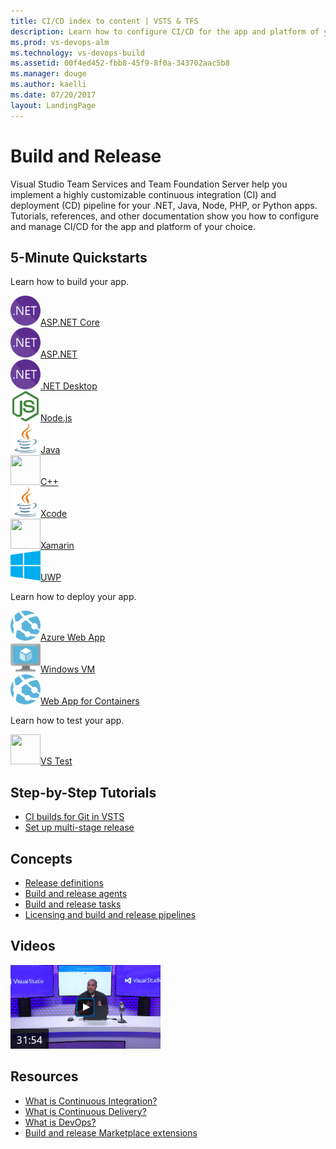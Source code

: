 ```yaml
---
title: CI/CD index to content | VSTS & TFS    
description: Learn how to configure CI/CD for the app and platform of your choice. Tutorials, references, and other documentation.  
ms.prod: vs-devops-alm
ms.technology: vs-devops-build
ms.assetid: 00f4ed452-fbb8-45f9-8f0a-343702aac5b8  
ms.manager: douge
ms.author: kaelli
ms.date: 07/20/2017
layout: LandingPage
---
```


# Build and Release

Visual Studio Team Services and Team Foundation Server help you implement a highly customizable continuous integration (CI) and deployment (CD) pipeline for your .NET, Java, Node, PHP, or Python apps. Tutorials, references, and other documentation show you how to configure and manage CI/CD for the app and platform of your choice.

## 5-Minute Quickstarts

Learn how to build your app.

<!-- Converting to icon48 format, this gets cleaner in YAML -->
<div class="ico48Case halfStack"><div class="ico48Link"><a href="apps/aspnet/build-aspnet-core.md"><img width="48" height="48" alt="" src="_img/index/logo_net.svg"><span>ASP.NET Core</span></a></div><div class="ico48Link"><a href="apps/aspnet/build-aspnet-4.md"><img width="48" height="48" alt="" src="_img/index/logo_net.svg"><span>ASP.NET</span></a></div><div class="ico48Link"><a href="apps/windows/dot-net.md"><img width="48" height="48" alt="" src="_img/index/logo_net.svg"><span>.NET Desktop</span></a></div><div class="ico48Link"><a href="apps/nodejs/build-gulp.md"><img width="48" height="48" alt="" src="_img/index/logo_nodejs.svg"><span>Node.js</span></a></div><div class="ico48Link"><a href="apps/java/build-maven.md"><img width="48" height="48" alt="" src="_img/index/logo_java.svg"><span>Java</span></a></div><div class="ico48Link"><a href="apps/windows/cpp.md"><img width="48" height="48" alt="" src="https://docs.microsoft.com/media/logos/logo_Cplusplus.svg"><span>C++</span></a></div><div class="ico48Link"><a href="apps/mobile/xcode-ios.md"><img width="48" height="48" alt="" src="_img/index/logo_java.svg"><span>Xcode</span></a></div><div class="ico48Link"><a href="apps/mobile/xamarin.md"><img width="48" height="48" alt="" src="https://docs.microsoft.com/media/logos/logo_xamarin.svg"><span>Xamarin</span></a></div><div class="ico48Link"><a href="apps/windows/universal.md"><img width="48" height="48" alt="" src="_img/index/logo_uwp.svg"><span>UWP</span></a></div></div>

Learn how to deploy your app.
<!-- Converting to icon48 format, this gets cleaner in YAML -->
<div class="ico48Case halfStack"><div class="ico48Link"><a href="apps/cd/azure/aspnet-core-to-azure-webapp.md"><img width="48" height="48" alt="" src="_img/index/app-service-web.png"><span>Azure Web App</span></a></div><div class="ico48Link"><a href="apps/cd/deploy-webdeploy-iis-deploygroups.md"><img width="48" height="48" alt="" src="_img/index/virtualmachine.png"><span>Windows VM</span></a></div><div class="ico48Link"><a href="apps/cd/deploy-docker-webapp.md"><img width="48" height="48" alt="" src="_img/index/app-service-web.png"><span>Web App for Containers</span></a></div></div>

Learn how to test your app.
<!-- Converting to icon48 format, this gets cleaner in YAML -->
<div class="ico48Case halfStack"><div class="ico48Link"><a href="test/getting-started-with-continuous-testing.md?toc=/vsts/build-release/toc.json"><img width="48" height="48" alt="" src="https://docs.microsoft.com/media/logos/logo_visual-studio.svg"><span>VS Test</span></a></div></div>

## Step-by-Step Tutorials  

* [CI builds for Git in VSTS](actions/ci-build-git.md)
* [Set up multi-stage release](actions/define-multistage-release-process.md)

## Concepts  

- [Release definitions](concepts/definitions/release/index.md)
- [Build and release agents](concepts/agents/agents.md)
- [Build and release tasks](concepts/process/tasks.md)  
- [Licensing and build and release pipelines](concepts/licensing/concurrent-pipelines-ts.md)

## Videos

[![Zero to DevOps](../build-release/_img/index/zero-to-devops-video.png)](https://channel9.msdn.com/events/Visual-Studio/Visual-Studio-2017-Launch/190)

## Resources

- [What is Continuous Integration?](https://www.visualstudio.com/learn/what-is-continuous-integration/)  
- [What is Continuous Delivery?](https://www.visualstudio.com/learn/what-is-continuous-delivery/)  
- [What is DevOps?](https://www.visualstudio.com/learn/what-is-devops/)   
- [Build and release Marketplace extensions](https://marketplace.visualstudio.com/search?target=VSTS&category=Build%20and%20release&sortBy=Downloads)

